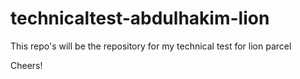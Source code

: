 # technicaltest-abdulhakim-lion
This repo's will be the repository for my technical test for lion parcel

Cheers!
